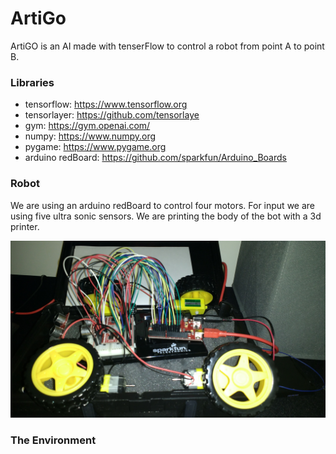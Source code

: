 # ArtiGo

ArtiGO is an AI made with tenserFlow to control a robot from point A to point B.

### Libraries

- tensorflow: https://www.tensorflow.org
- tensorlayer: https://github.com/tensorlaye
- gym: https://gym.openai.com/
- numpy: https://www.numpy.org
- pygame: https://www.pygame.org
- arduino redBoard: https://github.com/sparkfun/Arduino_Boards

### Robot

We are using an arduino redBoard to control four motors. For input we are using five ultra sonic sensors. We are printing the body of the bot with a 3d printer.

![Image of Robot not found, sorry about that!](robot.jpg?graw=True "Robot")

### The Environment
